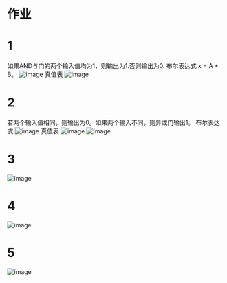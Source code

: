 # 作业
# 1
如果AND与门的两个输入值均为1，则输出为1.否则输出为0.
布尔表达式 x = A * B。
![image](http://m.qpic.cn/psb?/V11lkfIM05bhcV/G6m534haJPqcNd.WhSdvV5eNSdkBEraXtr5qgGAzKvI!/b/dEcBAAAAAAAA&bo=SgGdAAAAAAARB.Y!&rf=viewer_4)
真值表 
![image](http://m.qpic.cn/psb?/V11lkfIM05bhcV/IJO.Do9yweOkyjEjqMHc4AN93zsUQDrSEGKl7SM4*ys!/b/dDQBAAAAAAAA&bo=iQHdAAAAAAARB2U!&rf=viewer_4)
# 2
若两个输入值相同，则输出为0。如果两个输入不同，则异或门输出1。
布尔表达式 ![image](http://m.qpic.cn/psb?/V11lkfIM05bhcV/su5glvZ*WroOEG4GLo5PwH6gxLYADR2vRjQy3HLppe4!/b/dFMBAAAAAAAA&bo=pAAzAAAAAAARB6c!&rf=viewer_4)
真值表
![image](http://m.qpic.cn/psb?/V11lkfIM05bhcV/qFSXWGH.jNlfTj3Wdbdo7xT9zhtimV4KrL5prK.wPFs!/b/dFYAAAAAAAAA&bo=EwGgAAAAAAARB4I!&rf=viewer_4)
![image](http://m.qpic.cn/psb?/V11lkfIM05bhcV/lcsBt6xZRWm2y3YZWdSY9EaJTDj9G13qopMLqMnzIQM!/b/dFcAAAAAAAAA&bo=xgBkAAAAAAARB5I!&rf=viewer_4)
# 3
![image](http://m.qpic.cn/psb?/V11lkfIM05bhcV/PRiEchC8WrnQMQHnUtmviO1Aw6uxI.L6giIAzJpBM.0!/b/dDEBAAAAAAAA&bo=OASABwAAAAARB4s!&rf=viewer_4)
# 4
![image](http://m.qpic.cn/psb?/V11lkfIM05bhcV/Qxfx8T0aVjdOxKRego*x9ma7pGG0M97qHx0f13FKusI!/b/dFQBAAAAAAAA&bo=OASABwAAAAARB4s!&rf=viewer_4)
# 5 
![image](http://m.qpic.cn/psb?/V11lkfIM05bhcV/wC3wS.dqAPo20kQmL0W0vChr20qzZoCK87kGtG6veIc!/b/dEkBAAAAAAAA&bo=OASABwAAAAARB4s!&rf=viewer_4)